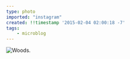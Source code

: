 ```yaml
---
type: photo
imported: "instagram"
created: !!timestamp '2015-02-04 02:00:18 -7'
tags:
    - microblog
---
```

![Woods.](/media/images/photos/2015/02/694ec03ce95f3dbb8bc57f585c73fb68.jpg)

